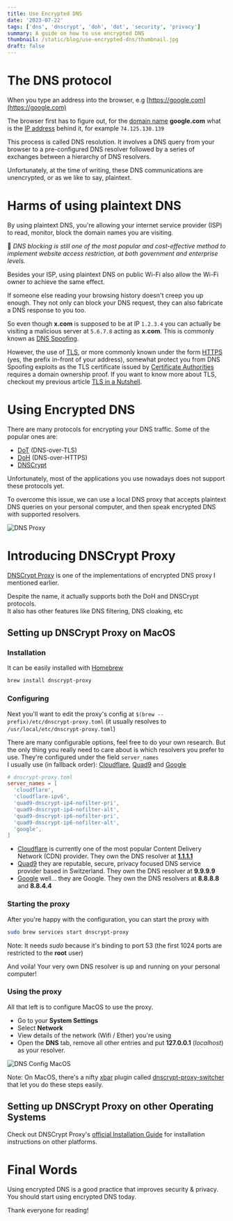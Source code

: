 ```yaml
---
title: Use Encrypted DNS
date: '2023-07-22'
tags: ['dns', 'dnscrypt', 'doh', 'dot', 'security', 'privacy']
summary: A guide on how to use encrypted DNS
thumbnail: /static/blog/use-encrypted-dns/thumbnail.jpg
draft: false
---
```


# The DNS protocol

When you type an address into the browser, e.g [https://google.com](https://google.com)

The browser first has to figure out, for the [domain name] **google.com** what is the [IP address] behind it, for example `74.125.130.139`

This process is called DNS resolution. It involves a DNS query from your browser to a pre-configured DNS resolver followed by a series of exchanges between a hierarchy of DNS resolvers.

Unfortunately, at the time of writing, these DNS communications are unencrypted, or as we like to say, plaintext.

# Harms of using plaintext DNS

By using plaintext DNS, you're allowing your internet service provider (ISP) to read, monitor, block the domain names you are visiting.

💬 *DNS blocking is still one of the most popular and cost-effective method to implement website access restriction, at both government and enterprise levels.*

Besides your ISP, using plaintext DNS on public Wi-Fi also allow the Wi-Fi owner to achieve the same effect.

If someone else reading your browsing history doesn't creep you up enough. They not only can block your DNS request, they can also fabricate a DNS response to you too.

So even though **x.com** is supposed to be at IP `1.2.3.4` you can actually be visiting a malicious server at `5.6.7.8` acting as **x.com**. This is commonly known as [DNS Spoofing].

However, the use of [TLS], or more commonly known under the form [HTTPS] (yes, the prefix in-front of your address), somewhat protect you from DNS Spoofing exploits as the TLS certificate issued by [Certificate Authorities](https://en.wikipedia.org/wiki/Certificate_authority) requires a domain ownership proof. If you want to know more about TLS, checkout my previous article [TLS in a Nutshell](/blog/tls-in-a-nutshell).

# Using Encrypted DNS

There are many protocols for encrypting your DNS traffic. Some of the popular ones are:

- [DoT] (DNS-over-TLS)
- [DoH] (DNS-over-HTTPS)
- [DNSCrypt]

Unfortunately, most of the applications you use nowadays does not support these protocols yet.

To overcome this issue, we can use a local DNS proxy that accepts plaintext DNS queries on your personal computer, and then speak encrypted DNS with supported resolvers.

![DNS Proxy](./dns-proxy.png)

# Introducing DNSCrypt Proxy

[DNSCrypt Proxy] is one of the implementations of encrypted DNS proxy I mentioned earlier.

Despite the name, it actually supports both the DoH and DNSCrypt protocols.  
It also has other features like DNS filtering, DNS cloaking, etc

## Setting up DNSCrypt Proxy on MacOS

### Installation

It can be easily installed with [Homebrew]

```sh
brew install dnscrypt-proxy
```

### Configuring

Next you'll want to edit the proxy's config at `$(brew --prefix)/etc/dnscrypt-proxy.toml` (it usually resolves to `/usr/local/etc/dnscrypt-proxy.toml`)

There are many configurable options, feel free to do your own research. But the only thing you really need to care about is which resolvers you prefer to use. They're configured under the field `server_names`  
I usually use (in fallback order): [Cloudflare], [Quad9] and [Google]

```toml
# dnscrypt-proxy.toml
server_names = [
  'cloudflare',
  'cloudflare-ipv6',
  'quad9-dnscrypt-ip4-nofilter-pri',
  'quad9-dnscrypt-ip4-nofilter-alt',
  'quad9-dnscrypt-ip6-nofilter-pri',
  'quad9-dnscrypt-ip6-nofilter-alt',
  'google',
]
```

- [Cloudflare] is currently one of the most popular Content Delivery Network (CDN) provider. They own the DNS resolver at [**1.1.1.1**](https://1.1.1.1)
- [Quad9] they are reputable, secure, privacy focused DNS service provider based in Switzerland. They own the DNS resolver at **9.9.9.9**
- [Google] well... they are Google. They own the DNS resolvers at **8.8.8.8** and **8.8.4.4**

### Starting the proxy

After you're happy with the configuration, you can start the proxy with

```sh
sudo brew services start dnscrypt-proxy
```

Note: It needs *sudo* because it's binding to port 53 (the first 1024 ports are restricted to the **root** user)

And voila! Your very own DNS resolver is up and running on your personal computer!

### Using the proxy

All that left is to configure MacOS to use the proxy.

- Go to your **System Settings**
- Select **Network**
- View details of the network (Wifi / Ether) you're using
- Open the **DNS** tab, remove all other entries and put **127.0.0.1** (*localhost*) as your resolver.

![DNS Config MacOS](./dns-config-macos.png)

Note: On MacOS, there's a nifty [xbar] plugin called [dnscrypt-proxy-switcher](https://xbarapp.com/docs/plugins/Network/dnscrypt-proxy-switcher.10s.sh.html) that let you do these steps easily.

## Setting up DNSCrypt Proxy on other Operating Systems

Check out DNSCrypt Proxy's [official Installation Guide](https://github.com/DNSCrypt/dnscrypt-proxy/wiki/Installation) for installation instructions on other platforms.

# Final Words

Using encrypted DNS is a good practice that improves security & privacy. You should start using encrypted DNS today.

Thank everyone for reading!

[Domain Name]: https://en.wikipedia.org/wiki/Domain_name
[IP Address]: https://en.wikipedia.org/wiki/IP_address
[TLS]: https://en.wikipedia.org/wiki/Transport_Layer_Security
[HTTPS]: https://en.wikipedia.org/wiki/HTTPS
[DNS Spoofing]: https://en.wikipedia.org/wiki/DNS_spoofing
[DoT]: https://en.wikipedia.org/wiki/DNS_over_TLS
[DoH]: https://en.wikipedia.org/wiki/DNS_over_HTTPS
[DNSCrypt]: https://www.dnscrypt.org
[DNSCrypt Proxy]: https://github.com/DNSCrypt/dnscrypt-proxy
[Homebrew]: https://brew.sh
[CloudFlare]: https://www.cloudflare.com
[Quad9]: https://www.quad9.net
[Google]: https://google.com
[xbar]: https://xbarapp.com
